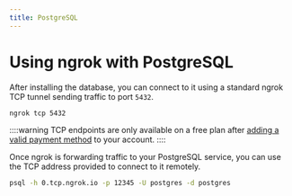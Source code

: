 ```yaml
---
title: PostgreSQL
---
```


# Using ngrok with PostgreSQL

After installing the database, you can connect to it using a standard ngrok TCP tunnel sending traffic to port `5432`.

```bash
ngrok tcp 5432
```

::::warning
TCP endpoints are only available on a free plan after [adding a valid payment method](https://dashboard.ngrok.com/settings#id-verification) to your account.
::::

Once ngrok is forwarding traffic to your PostgreSQL service, you can use the TCP address provided to connect to it remotely.

```bash
psql -h 0.tcp.ngrok.io -p 12345 -U postgres -d postgres
```
